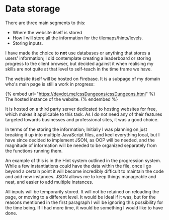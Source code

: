 # Data storage

There are three main segments to this:

* Where the website itself is stored
* How I will store all the information for the tilemaps/hints/levels.
* Storing inputs.

I have made the choice to **not** use databases or anything that stores a users' information; I did contemplate creating a leaderboard or storing progress to the client browser, but decided against it when realising my skills are not quite at that level to self-teach in the time frame we have.&#x20;

The website itself will be hosted on Firebase. It is a subpage of my domain who's main page is still a work in progress:

{% embed url="https://devdot.me/cssDungeons/cssDungeons.html" %}
The hosted instance of the website.
{% endembed %}

It is hosted on a third party server dedicated to hosting websites for free, which makes it applicable to this task. As I do not need any of their features targeted towards businesses and professional sites, it was a good choice.

In terms of the storing the information; Initially I was planning on just breaking it up into multiple JavaScript files, and keel everything local, but I have since decided to implement JSON, as OOP will be needed, and the magnitude of information will be needed to be organized separately from the functions running them.&#x20;

An example of this is in the Hint system outlined in the progression system. While a few instantiations could have the data within the file, once I go beyond a certain point it will become incredibly difficult to maintain the code and add new instances. JSON allows me to keep things manageable and neat, and easier to add multiple instances.&#x20;

All inputs will be temporarily stored. It will not be retained on reloading the page, or moving to a different level. It would be ideal if it was, but for the reasons mentioned in the first paragraph I will be ignoring this possibility for the time being. If I had more time, it would be something I would like to have done.&#x20;
